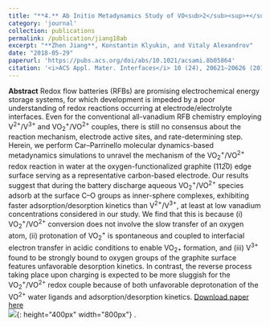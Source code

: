 ```yaml
---
title: "**4.** Ab Initio Metadynamics Study of VO<sub>2</sub><sup>+</sup>/VO<sup>2+</sup> Redox Reaction Mechanism at the Graphite Edge-Water Interface"
category: 'journal'
collection: publications
permalink: /publication/jiang18ab
excerpt: "**Zhen Jiang**, Konstantin Klyukin, and Vitaly Alexandrov"
date: "2018-05-29"
paperurl: 'https://pubs.acs.org/doi/abs/10.1021/acsami.8b05864'
citation: '<i>ACS Appl. Mater. Interfaces</i> 10 (24), 20621–20626 (2018)'
---
```

**Abstract** Redox flow batteries (RFBs) are promising electrochemical energy storage systems, for which development is impeded by a poor understanding of redox reactions occurring at electrode/electrolyte interfaces. Even for the conventional all-vanadium RFB chemistry employing V<sup>2+</sup>/V<sup>3+</sup> and VO<sub>2</sub><sup>+</sup>/VO<sup>2+</sup> couples, there is still no consensus about the reaction mechanism, electrode active sites, and rate-determining step. Herein, we perform Car–Parrinello molecular dynamics-based metadynamics simulations to unravel the mechanism of the VO<sub>2</sub><sup>+</sup>/VO<sup>2+</sup> redox reaction in water at the oxygen-functionalized graphite (112̅0) edge surface serving as a representative carbon-based electrode. Our results suggest that during the battery discharge aqueous VO<sub>2</sub><sup>+</sup>/VO<sup>2+</sup> species adsorb at the surface C–O groups as inner-sphere complexes, exhibiting faster adsorption/desorption kinetics than V<sup>2+</sup>/V<sup>3+</sup>, at least at low vanadium concentrations considered in our study. We find that this is because (i) VO<sub>2</sub><sup>+</sup>/VO<sup>2+</sup> conversion does not involve the slow transfer of an oxygen atom, (ii) protonation of VO<sub>2</sub><sup>+</sup> is spontaneous and coupled to interfacial electron transfer in acidic conditions to enable VO<sub>2+</sub> formation, and (iii) V<sup>3+</sup> found to be strongly bound to oxygen groups of the graphite surface features unfavorable desorption kinetics. In contrast, the reverse process taking place upon charging is expected to be more sluggish for the VO<sub>2</sub><sup>+</sup>/VO<sup>2+</sup> redox couple because of both unfavorable deprotonation of the VO<sup>2+</sup> water ligands and adsorption/desorption kinetics.
[Download paper here](https://github.com/ZhenJiang16/personal/tree/master/files/jiang18ab.pdf)
<br/>![]({{site.baseurl}}/images/jiang18ab.gif){: height="400px" width="800px"} .
